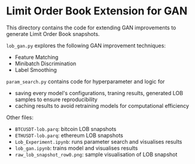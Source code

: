 # Limit Order Book Extension for GAN

This directory contains the code for extending GAN improvements to generate Limit Order Book snapshots.

`lob_gan.py` explores the following GAN improvement techniques:
* Feature Matching
* Minibatch Discrimination
* Label Smoothing

`param_search.py` contains code for hyperparameter and logic for
* saving every model's configurations, traning results, generated LOB samples to ensure reproducibility
* caching results to avoid retraining models for computational efficiency

Other files:
* `BTCUSDT-lob.parq`: bitcoin LOB snapshots
* `ETHUSDT-lob.parq`: ethereum LOB snapshots
* `Lob_Experiment.ipynb`: runs parameter search and visualises results
* `lob_gan.ipynb`: trains model and visualises results
* `raw_lob_snapshot_row0.png`: sample visualisation of LOB snapshot